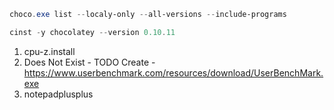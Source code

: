 ```powershell
choco.exe list --localy-only --all-versions --include-programs
```

```powershell
cinst -y chocolatey --version 0.10.11
```

1. cpu-z.install
2. Does Not Exist - TODO Create - https://www.userbenchmark.com/resources/download/UserBenchMark.exe
3. notepadplusplus

